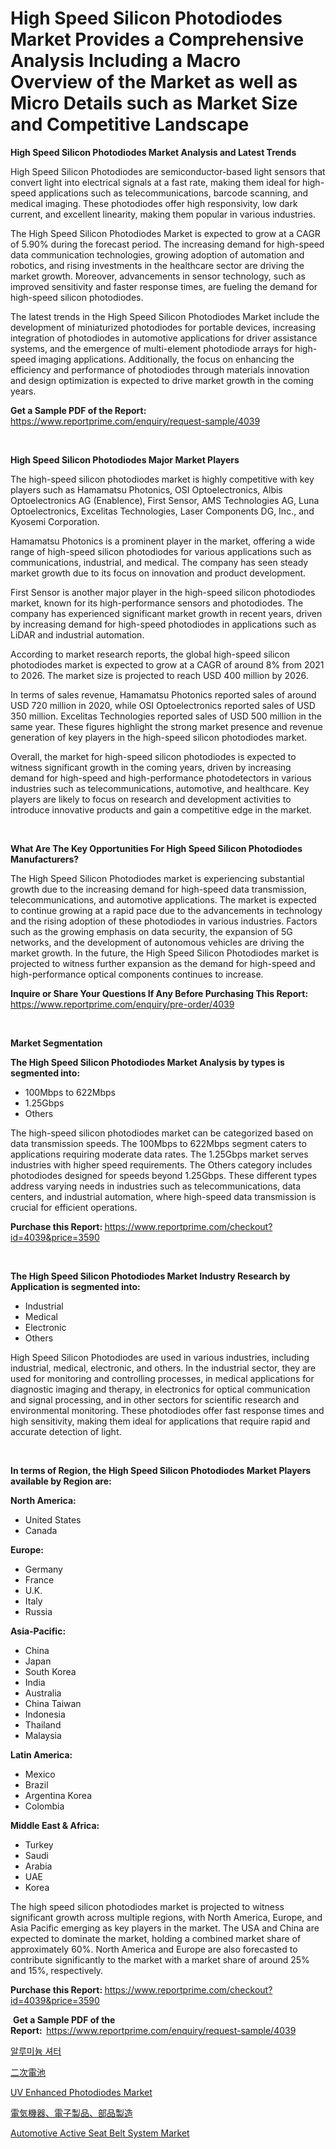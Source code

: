 <p><h1>High Speed Silicon Photodiodes Market Provides a Comprehensive Analysis Including a Macro Overview of the Market as well as Micro Details such as Market Size and Competitive Landscape</h1></p><p><strong>High Speed Silicon Photodiodes Market Analysis and Latest Trends</strong></p>
<p><p>High Speed Silicon Photodiodes are semiconductor-based light sensors that convert light into electrical signals at a fast rate, making them ideal for high-speed applications such as telecommunications, barcode scanning, and medical imaging. These photodiodes offer high responsivity, low dark current, and excellent linearity, making them popular in various industries.</p><p>The High Speed Silicon Photodiodes Market is expected to grow at a CAGR of 5.90% during the forecast period. The increasing demand for high-speed data communication technologies, growing adoption of automation and robotics, and rising investments in the healthcare sector are driving the market growth. Moreover, advancements in sensor technology, such as improved sensitivity and faster response times, are fueling the demand for high-speed silicon photodiodes.</p><p>The latest trends in the High Speed Silicon Photodiodes Market include the development of miniaturized photodiodes for portable devices, increasing integration of photodiodes in automotive applications for driver assistance systems, and the emergence of multi-element photodiode arrays for high-speed imaging applications. Additionally, the focus on enhancing the efficiency and performance of photodiodes through materials innovation and design optimization is expected to drive market growth in the coming years.</p></p>
<p><strong>Get a Sample PDF of the Report:&nbsp;</strong> <a href="https://www.reportprime.com/enquiry/request-sample/4039">https://www.reportprime.com/enquiry/request-sample/4039</a></p>
<p>&nbsp;</p>
<p><strong>High Speed Silicon Photodiodes Major Market Players</strong></p>
<p><p>The high-speed silicon photodiodes market is highly competitive with key players such as Hamamatsu Photonics, OSI Optoelectronics, Albis Optoelectronics AG (Enablence), First Sensor, AMS Technologies AG, Luna Optoelectronics, Excelitas Technologies, Laser Components DG, Inc., and Kyosemi Corporation. </p><p>Hamamatsu Photonics is a prominent player in the market, offering a wide range of high-speed silicon photodiodes for various applications such as communications, industrial, and medical. The company has seen steady market growth due to its focus on innovation and product development. </p><p>First Sensor is another major player in the high-speed silicon photodiodes market, known for its high-performance sensors and photodiodes. The company has experienced significant market growth in recent years, driven by increasing demand for high-speed photodiodes in applications such as LiDAR and industrial automation. </p><p>According to market research reports, the global high-speed silicon photodiodes market is expected to grow at a CAGR of around 8% from 2021 to 2026. The market size is projected to reach USD 400 million by 2026. </p><p>In terms of sales revenue, Hamamatsu Photonics reported sales of around USD 720 million in 2020, while OSI Optoelectronics reported sales of USD 350 million. Excelitas Technologies reported sales of USD 500 million in the same year. These figures highlight the strong market presence and revenue generation of key players in the high-speed silicon photodiodes market. </p><p>Overall, the market for high-speed silicon photodiodes is expected to witness significant growth in the coming years, driven by increasing demand for high-speed and high-performance photodetectors in various industries such as telecommunications, automotive, and healthcare. Key players are likely to focus on research and development activities to introduce innovative products and gain a competitive edge in the market.</p></p>
<p>&nbsp;</p>
<p><strong>What Are The Key Opportunities For High Speed Silicon Photodiodes Manufacturers?</strong></p>
<p><p>The High Speed Silicon Photodiodes market is experiencing substantial growth due to the increasing demand for high-speed data transmission, telecommunications, and automotive applications. The market is expected to continue growing at a rapid pace due to the advancements in technology and the rising adoption of these photodiodes in various industries. Factors such as the growing emphasis on data security, the expansion of 5G networks, and the development of autonomous vehicles are driving the market growth. In the future, the High Speed Silicon Photodiodes market is projected to witness further expansion as the demand for high-speed and high-performance optical components continues to increase.</p></p>
<p><strong>Inquire or Share Your Questions If Any Before Purchasing This Report:</strong> <a href="https://www.reportprime.com/enquiry/pre-order/4039">https://www.reportprime.com/enquiry/pre-order/4039</a></p>
<p>&nbsp;</p>
<p><strong>Market Segmentation</strong></p>
<p><strong>The High Speed Silicon Photodiodes Market Analysis by types is segmented into:</strong></p>
<p><ul><li>100Mbps to 622Mbps</li><li>1.25Gbps</li><li>Others</li></ul></p>
<p><p>The high-speed silicon photodiodes market can be categorized based on data transmission speeds. The 100Mbps to 622Mbps segment caters to applications requiring moderate data rates. The 1.25Gbps market serves industries with higher speed requirements. The Others category includes photodiodes designed for speeds beyond 1.25Gbps. These different types address varying needs in industries such as telecommunications, data centers, and industrial automation, where high-speed data transmission is crucial for efficient operations.</p></p>
<p><strong>Purchase this Report:&nbsp;</strong><a href="https://www.reportprime.com/checkout?id=4039&price=3590">https://www.reportprime.com/checkout?id=4039&price=3590</a></p>
<p>&nbsp;</p>
<p><strong>The High Speed Silicon Photodiodes Market Industry Research by Application is segmented into:</strong></p>
<p><ul><li>Industrial</li><li>Medical</li><li>Electronic</li><li>Others</li></ul></p>
<p><p>High Speed Silicon Photodiodes are used in various industries, including industrial, medical, electronic, and others. In the industrial sector, they are used for monitoring and controlling processes, in medical applications for diagnostic imaging and therapy, in electronics for optical communication and signal processing, and in other sectors for scientific research and environmental monitoring. These photodiodes offer fast response times and high sensitivity, making them ideal for applications that require rapid and accurate detection of light.</p></p>
<p>&nbsp;</p>
<p><strong>In terms of Region, the High Speed Silicon Photodiodes Market Players available by Region are:</strong></p>
<p>
    <p> <strong> North America: </strong>
        <ul>
            <li>United States</li>
            <li>Canada</li>
        </ul>
        </p> 
    <p> <strong> Europe: </strong>
        <ul>
            <li>Germany</li>
            <li>France</li>
            <li>U.K.</li>
            <li>Italy</li>
            <li>Russia</li>
        </ul>
        </p> 
    <p> <strong> Asia-Pacific: </strong>
        <ul>
            <li>China</li>
            <li>Japan</li>
            <li>South Korea</li>
            <li>India</li>
            <li>Australia</li>
            <li>China Taiwan</li>
            <li>Indonesia</li>
            <li>Thailand</li>
            <li>Malaysia</li>
        </ul>
        </p> 
    <p> <strong> Latin America: </strong>
        <ul>
            <li>Mexico</li>
            <li>Brazil</li>
            <li>Argentina Korea</li>
            <li>Colombia</li>
        </ul>
        </p> 
    <p> <strong> Middle East & Africa: </strong>
        <ul>
            <li>Turkey</li>
            <li>Saudi</li>
            <li>Arabia</li>
            <li>UAE</li>
            <li>Korea</li>
        </ul>
    </p>
    </p>
<p><p>The high speed silicon photodiodes market is projected to witness significant growth across multiple regions, with North America, Europe, and Asia Pacific emerging as key players in the market. The USA and China are expected to dominate the market, holding a combined market share of approximately 60%. North America and Europe are also forecasted to contribute significantly to the market with a market share of around 25% and 15%, respectively.</p></p>
<p><strong>Purchase this Report: </strong><a href="https://www.reportprime.com/checkout?id=4039&price=3590">https://www.reportprime.com/checkout?id=4039&price=3590</a></p>
<p>&nbsp;<strong>Get a Sample PDF of the Report:&nbsp;&nbsp;</strong><a href="https://www.reportprime.com/enquiry/request-sample/4039">https://www.reportprime.com/enquiry/request-sample/4039</a></p>
<p><strong></strong></p>
<p><p><a href="https://github.com/PercyHagernes9778/Market-Research-Report-List-1/blob/main/377081713894.md">알루미늄 셔터</a></p><p><a href="https://github.com/ddwcuskozol07187/Market-Research-Report-List-1/blob/main/199149114923.md">二次電池</a></p><p><a href="https://github.com/indrystar/Market-Research-Report-List-2/blob/main/uv-enhanced-photodiodes-market.md">UV Enhanced Photodiodes Market</a></p><p><a href="https://github.com/xtkhtofdt934839/Market-Research-Report-List-1/blob/main/235941814922.md">電気機器、電子製品、部品製造</a></p><p><a href="https://issuu.com/reportprime-2/docs/automotive-active-seat-belt-system-market-size-203">Automotive Active Seat Belt System Market</a></p></p>